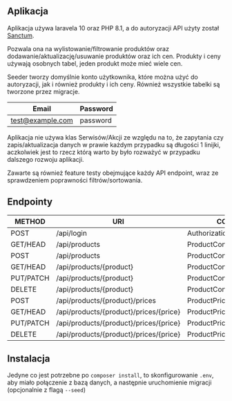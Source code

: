 ## Aplikacja

Aplikacja używa laravela 10 oraz PHP 8.1, a do autoryzacji API użyty
został [Sanctum](https://laravel.com/docs/10.x/sanctum).

Pozwala ona na wylistowanie/filtrowanie produktów oraz
dodawanie/aktualizację/usuwanie produktów oraz ich cen. Produkty i ceny używają osobnych tabel, jeden produkt może mieć
wiele cen.

Seeder tworzy domyślnie konto użytkownika, które można użyć do autoryzacji, jak i również produkty i ich ceny. Również
wszystkie tabelki są tworzone przez migracje.

| Email            | Password |
|------------------|----------|
| test@example.com | password |

Aplikacja nie używa klas Serwisów/Akcji ze względu na to, że zapytania czy zapis/aktualizacja danych w prawie każdym
przypadku są długości 1 linijki, aczkolwiek jest to rzecz którą warto by było rozważyć w przypadku dalszego rozwoju
aplikacji.

Zawarte są również feature testy obejmujące każdy API endpoint, wraz ze sprawdzeniem poprawności filtrów/sortowania.

## Endpointy

| METHOD    | URI                                    | CONTROLLER                     |
|-----------|----------------------------------------|--------------------------------|
| POST      | /api/login                             | AuthorizationController@login  |
| GET/HEAD  | /api/products                          | ProductController@index        |
| POST      | /api/products                          | ProductController@store        |
| GET/HEAD  | /api/products/{product}                | ProductController@show         |
| PUT/PATCH | /api/products/{product}                | ProductController@update       |
| DELETE    | /api/products/{product}                | ProductController@destroy      |
| POST      | /api/products/{product}/prices         | ProductPriceController@store   |
| GET/HEAD  | /api/products/{product}/prices/{price} | ProductPriceController@show    |
| PUT/PATCH | /api/products/{product}/prices/{price} | ProductPriceController@update  |
| DELETE    | /api/products/{product}/prices/{price} | ProductPriceController@destroy |

## Instalacja
Jedyne co jest potrzebne po `composer install`, to skonfigurowanie `.env`, aby miało połączenie z bazą danych, a następnie uruchomienie migracji (opcjonalnie z flagą `--seed`)
